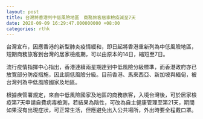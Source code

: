 ```yaml
---
layout: post
title: 台灣將香港列中低風險地區　商務旅客居家檢疫減至7天
date: 2020-09-09 16:29:47.000000000 +08:00
categories: rthk
---
```


台灣宣布，因應香港的新型肺炎疫情緩和，即日起將香港重新列為中低風險地區，短期商務旅客到台灣的居家檢疫期，可以由原本的14日，縮短至7日。

流行疫情指揮中心指出，香港連續兩星期達到中低風險分級標準，而香港政府亦已放寬部分防疫措施，因此調低風險分級。目前香港、馬來西亞、新加坡與緬甸，被台灣列為中低風險國家及地區。

根據疾管署規定，來自中低風險國家及地區的商務旅客，入境台灣後，可於居家檢疫第7天申請自費病毒檢測，若結果為陰性，可改為自主健康管理至第21天，期間如果沒有出現症狀，可正常生活，但應避免出入公共場所，外出時要全程戴口罩。
